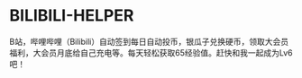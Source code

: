 # BILIBILI-HELPER
B站，哔哩哔哩（Bilibili）自动签到每日自动投币，银瓜子兑换硬币，领取大会员福利，大会员月底给自己充电等。每天轻松获取65经验值。赶快和我一起成为Lv6吧！
